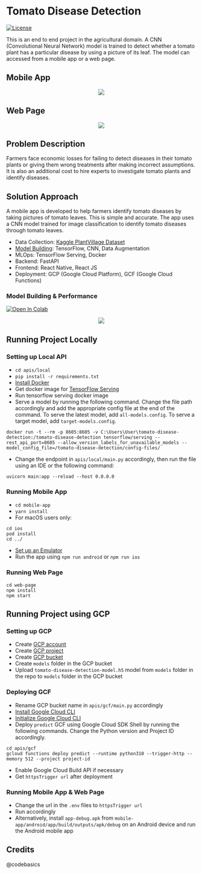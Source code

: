 # Tomato Disease Detection

<a href="https://github.com/georgemuriithi/tomato-disease-detection/blob/main/LICENSE">
    <img alt="License" src="https://img.shields.io/github/license/georgemuriithi/tomato-disease-detection.svg?color=blue&cachedrop">
</a>

This is an end to end project in the agricultural domain. A CNN (Convolutional Neural Network) model is trained to detect whether a tomato plant has a particular disease by using a picture of its leaf. The model can accessed from a mobile app or a web page.

## Mobile App
<p align="center">
  <img src="https://user-images.githubusercontent.com/21691211/171020330-ee6b21ff-000a-40f8-a887-9a09cd913671.png">
</p>

## Web Page
<p align="center">
  <img src="https://user-images.githubusercontent.com/21691211/171020296-97dcc7c1-8f43-430a-b2ea-1ddd60622334.png">
</p>

## Problem Description
Farmers face economic losses for failing to detect diseases in their tomato plants or giving them wrong treatments after making incorrect assumptions. It is also an additional cost to hire experts to investigate tomato plants and identify diseases.

## Solution Approach
A mobile app is developed to help farmers identify tomato diseases by taking pictures of tomato leaves. This is simple and accurate. The app uses a CNN model trained for image classification to identify tomato diseases through tomato leaves.

- Data Collection: <a href="https://www.kaggle.com/datasets/mohitsingh1804/plantvillage">Kaggle PlantVillage Dataset</a>
- <a href="https://github.com/georgemuriithi/tomato-disease-detection/blob/main/Tomato-Disease-Detection-Model.ipynb">Model Building</a>: TensorFlow, CNN, Data Augmentation
- MLOps: TensorFlow Serving, Docker
- Backend: FastAPI
- Frontend: React Native, React JS
- Deployment: GCP (Google Cloud Platform), GCF (Google Cloud Functions)

### Model Building & Performance
<a href="https://colab.research.google.com/drive/1-4BZ6qLznewBHl65NsbmWRswJijglM5w?usp=sharing">
  <img alt="Open In Colab" src="https://colab.research.google.com/assets/colab-badge.svg">
</a>

<p align="center">
  <img src="https://user-images.githubusercontent.com/21691211/217465060-e69f8ffa-4027-4ad8-a5ae-f314599f193c.png">
</p>

## Running Project Locally
### Setting up Local API
- ```cd apis/local```
- ```pip install -r requirements.txt```
- <a href="https://docs.docker.com/get-docker/">Install Docker</a>
- Get docker image for <a href="https://www.tensorflow.org/tfx/serving/docker">TensorFlow Serving</a>
- Run tensorflow serving docker image
- Serve a model by running the following command. Change the file path accordingly and add the appropriate config file at the end of the command. To serve the latest model, add ```all-models.config```. To serve a target model, add ```target-models.config```.
```
docker run -t --rm -p 8605:8605 -v C:\Users\User\tomato-disease-detection:/tomato-disease-detection tensorflow/serving --rest_api_port=8605 --allow_version_labels_for_unavailable_models --model_config_file=/tomato-disease-detection/config-files/
```
- Change the endpoint in ```apis/local/main.py``` accordingly, then run the file using an IDE or the following command:
```
uvicorn main:app --reload --host 0.0.0.0
```

### Running Mobile App
- ```cd mobile-app```
- ```yarn install```
- For macOS users only:
```
cd ios
pod install
cd ../
```
- <a href="https://reactnative.dev/docs/environment-setup">Set up an Emulator</a>
- Run the app using ```npm run android``` or ```npm run ios```

### Running Web Page
```
cd web-page
npm install
npm start
```

## Running Project using GCP
### Setting up GCP
- Create <a href="https://console.cloud.google.com/">GCP account</a>
- Create <a href="https://cloud.google.com/appengine/docs/standard/nodejs/building-app/creating-project">GCP project</a>
- Create <a href="https://cloud.google.com/storage/docs/creating-buckets">GCP bucket</a>
- Create ```models``` folder in the GCP bucket
- Upload ```tomato-disease-detection-model.h5``` model from ```models``` folder in the repo to ```models``` folder in the GCP bucket

### Deploying GCF
- Rename GCP bucket name in ```apis/gcf/main.py``` accordingly
- <a href="https://cloud.google.com/sdk/docs/install-sdk">Install Google Cloud CLI</a>
- <a href="https://cloud.google.com/sdk/docs/initializing">Initialize Google Cloud CLI</a>
- Deploy ```predict``` GCF using Google Cloud SDK Shell by running the following commands. Change the Python version and Project ID accordingly.
```
cd apis/gcf
gcloud functions deploy predict --runtime python310 --trigger-http --memory 512 --project project-id
```
- Enable Google Cloud Build API if necessary
- Get ```httpsTrigger url``` after deployment

### Running Mobile App & Web Page
- Change the url in the ```.env``` files to ```httpsTrigger url```
- Run accordingly
- Alternatively, install ```app-debug.apk``` from ```mobile-app/android/app/build/outputs/apk/debug``` on an Android device and run the Android mobile app

## Credits
@codebasics
